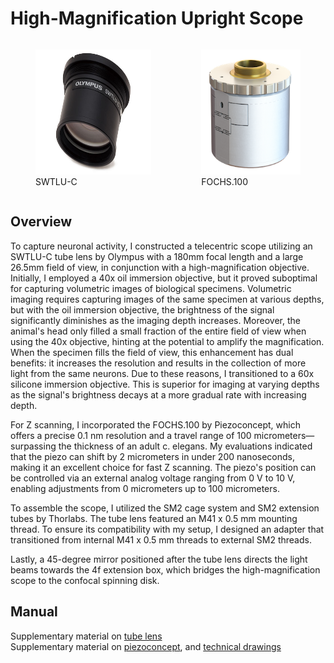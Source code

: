 # High-Magnification Upright Scope

<div style="display: flex; justify-content: space-around; align-items: center;">
    <figure>
        <img src="https://github.com/venkatachalamlab/lambda/blob/main/figures/tube_lens.jpg" alt="image" height="200"/>
        <figcaption> SWTLU-C </figcaption>
    </figure>
    <figure>
        <img src="https://github.com/venkatachalamlab/lambda/blob/main/figures/piezo.png" alt="image" height="200"/>
        <figcaption> FOCHS.100 </figcaption>
    </figure>
    <!-- Add more figures as needed -->
</div>


## Overview 

To capture neuronal activity, I constructed a telecentric scope utilizing an SWTLU-C tube lens by Olympus with a 180mm focal length and a large 26.5mm field of view, in conjunction with a high-magnification objective.
Initially, I employed a 40x oil immersion objective, but it proved suboptimal for capturing volumetric images of biological specimens. Volumetric imaging requires capturing images of 
the same specimen at various depths, but with the oil immersion objective, the brightness of the signal significantly diminishes as the imaging depth increases. Moreover, the animal's 
head only filled a small fraction of the entire field of view when using the 40x objective, hinting at the potential to amplify the magnification. When the specimen fills the field of 
view, this enhancement has dual benefits: it increases the resolution and results in the collection of more light from the same neurons. Due to these reasons, I transitioned to a 60x 
silicone immersion objective. This is superior for imaging at varying depths as the signal's brightness decays at a more gradual rate with increasing depth.

For Z scanning, I incorporated the FOCHS.100 by Piezoconcept, which offers a precise 0.1 nm resolution and a travel range of 100 micrometers—surpassing the thickness of an adult
c. elegans. My evaluations indicated that the piezo can shift by 2 micrometers in under 200 nanoseconds, making it an excellent choice for fast Z scanning. The piezo's position can
be controlled via an external analog voltage ranging from 0 V to 10 V, enabling adjustments from 0 micrometers up to 100 micrometers.

To assemble the scope, I utilized the SM2 cage system and SM2 extension tubes by Thorlabs. The tube lens featured an M41 x 0.5 mm mounting thread. To ensure its compatibility with
my setup, I designed an adapter that transitioned from internal M41 x 0.5 mm threads to external SM2 threads.

Lastly, a 45-degree mirror positioned after the tube lens directs the light beams towards the 4f extension box, which bridges the high-magnification scope to the confocal spinning disk.

## Manual
Supplementary material on [tube lens](https://github.com/venkatachalamlab/large-files/tree/master/manuals/tube%20lens)  
Supplementary material on [piezoconcept](https://piezoconcept-store.squarespace.com/1-axis/p/fochs), and [technical drawings](https://github.com/venkatachalamlab/large-files/tree/master/drawings/assembly_piezo)  
